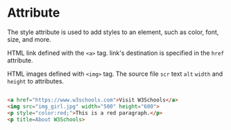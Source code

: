 # Attribute

The style attribute is used to add styles to an element, such as color, font, size, and more.

HTML link defined with the `<a>` tag. link's destination is specified in the `href` attribute.

HTML images defined with `<img>` tag. The source file `scr` text `alt` `width` and `height` to attributes.

```html

<a href="https://www.w3schools.com">Visit W3Schools</a>
<img src="img_girl.jpg" width="500" height="600">
<p style="color:red;">This is a red paragraph.</p>
<p title=About W3Schools>

```
